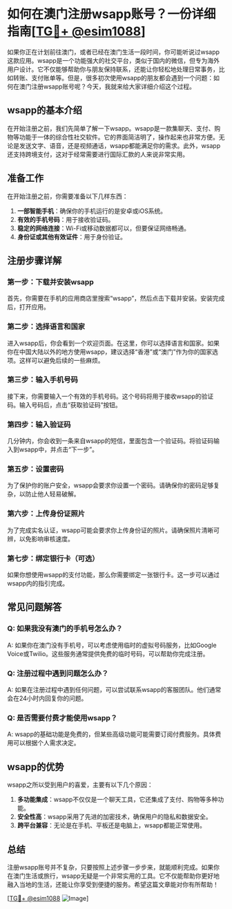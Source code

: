# 如何在澳门注册wsapp账号？一份详细指南[[TG💪+ @esim1088](https://t.me/s/esim1088)]

如果你正在计划前往澳门，或者已经在澳门生活一段时间，你可能听说过wsapp这款应用。wsapp是一个功能强大的社交平台，类似于国内的微信，但专为海外用户设计。它不仅能够帮助你与朋友保持联系，还能让你轻松地处理日常事务，比如转账、支付账单等。但是，很多初次使用wsapp的朋友都会遇到一个问题：如何在澳门注册wsapp账号呢？今天，我就来给大家详细介绍这个过程。

## wsapp的基本介绍

在开始注册之前，我们先简单了解一下wsapp。wsapp是一款集聊天、支付、购物等功能于一体的综合性社交软件。它的界面简洁明了，操作起来也非常方便。无论是发送文字、语音，还是视频通话，wsapp都能满足你的需求。此外，wsapp还支持跨境支付，这对于经常需要进行国际汇款的人来说非常实用。

## 准备工作

在开始注册之前，你需要准备以下几样东西：

1. **一部智能手机**：确保你的手机运行的是安卓或iOS系统。
2. **有效的手机号码**：用于接收验证码。
3. **稳定的网络连接**：Wi-Fi或移动数据都可以，但要保证网络畅通。
4. **身份证或其他有效证件**：用于身份验证。

## 注册步骤详解

### 第一步：下载并安装wsapp

首先，你需要在手机的应用商店里搜索“wsapp”，然后点击下载并安装。安装完成后，打开应用。

### 第二步：选择语言和国家

进入wsapp后，你会看到一个欢迎页面。在这里，你可以选择语言和国家。如果你在中国大陆以外的地方使用wsapp，建议选择“香港”或“澳门”作为你的国家选项。这样可以避免后续的一些麻烦。

### 第三步：输入手机号码

接下来，你需要输入一个有效的手机号码。这个号码将用于接收wsapp的验证码。输入号码后，点击“获取验证码”按钮。

### 第四步：输入验证码

几分钟内，你会收到一条来自wsapp的短信，里面包含一个验证码。将验证码输入到wsapp中，并点击“下一步”。

### 第五步：设置密码

为了保护你的账户安全，wsapp会要求你设置一个密码。请确保你的密码足够复杂，以防止他人轻易破解。

### 第六步：上传身份证照片

为了完成实名认证，wsapp可能会要求你上传身份证的照片。请确保照片清晰可辨，以免影响审核速度。

### 第七步：绑定银行卡（可选）

如果你想使用wsapp的支付功能，那么你需要绑定一张银行卡。这一步可以通过wsapp内的指引完成。

## 常见问题解答

### Q: 如果我没有澳门的手机号怎么办？

A: 如果你在澳门没有手机号，可以考虑使用临时的虚拟号码服务，比如Google Voice或Twilio。这些服务通常提供免费的临时号码，可以帮助你完成注册。

### Q: 注册过程中遇到问题怎么办？

A: 如果在注册过程中遇到任何问题，可以尝试联系wsapp的客服团队。他们通常会在24小时内回复你的问题。

### Q: 是否需要付费才能使用wsapp？

A: wsapp的基础功能是免费的，但某些高级功能可能需要订阅付费服务。具体费用可以根据个人需求决定。

## wsapp的优势

wsapp之所以受到用户的喜爱，主要有以下几个原因：

1. **多功能集成**：wsapp不仅仅是一个聊天工具，它还集成了支付、购物等多种功能。
2. **安全性高**：wsapp采用了先进的加密技术，确保用户的隐私和数据安全。
3. **跨平台兼容**：无论是在手机、平板还是电脑上，wsapp都能正常使用。

## 总结

注册wsapp账号并不复杂，只要按照上述步骤一步步来，就能顺利完成。如果你在澳门生活或旅行，wsapp无疑是一个非常实用的工具。它不仅能帮助你更好地融入当地的生活，还能让你享受到便捷的服务。希望这篇文章能对你有所帮助！

[[TG💪+ @esim1088](https://t.me/s/esim1088) ![Image](https://i.postimg.cc/4NQfJmqS/Snipaste-2025-05-13-00-14-12.png)]